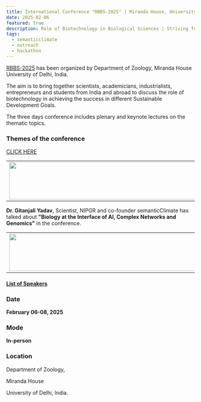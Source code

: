 ```yaml
---
title: International Conference "RBBS-2025" | Miranda House, University of Delhi
date: 2025-02-06
featured: true
description: Role of Biotechnology in Biological Sciences | Striving for a Sustainable Future 
tags:
  - semanticclimate
  - outreach
  - hackathon
---
```


[RBBS-2025](https://www.mirandahouse.ac.in/international-conference/index.php) has been organized by Department of Zoology, Miranda House 
University of Delhi, India.

The aim is to bring together scientists, academicians, industrialists, entrepreneurs and students from India and abroad to discuss the role of biotechnology in achieving the success in different Sustainable Development Goals. 

The three days conference includes plenary and keynote lectures on the thematic topics.

### Themes of the conference

[CLICK HERE](https://www.mirandahouse.ac.in/international-conference/themes.php)

<table>
  <tr>
    <td>
      <img src='{{ "/static/img/events_all/rbbs_pic.jpg" | url }}' width="500" height="100">
    </td>
  </tr>
</table>


**Dr. Gitanjali Yadav**, Scientist, NIPGR and co-founder semanticClimate has talked about **"Biology at the Interface of AI, Complex Networks and Genomics"** in the conference.

<table>
  <tr>
    <td>
      <img src='{{ "/static/img/events_all/rbbs_pic1.jpg" | url }}' width="500" height="100">
    </td>
  </tr>
</table>

#### [List of Speakers](https://www.mirandahouse.ac.in/international-conference/speakers.php)

### Date 

**February 06-08, 2025**

### Mode

**In-person**

### Location

Department of Zoology, 

Miranda House 

University of Delhi, India.